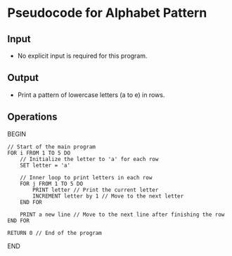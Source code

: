 # Pseudocode for Alphabet Pattern

## Input
- No explicit input is required for this program.

## Output
- Print a pattern of lowercase letters (a to e) in rows.

## Operations
BEGIN

    // Start of the main program
    FOR i FROM 1 TO 5 DO
        // Initialize the letter to 'a' for each row
        SET letter = 'a'
        
        // Inner loop to print letters in each row
        FOR j FROM 1 TO 5 DO
            PRINT letter // Print the current letter
            INCREMENT letter by 1 // Move to the next letter
        END FOR
        
        PRINT a new line // Move to the next line after finishing the row
    END FOR

    RETURN 0 // End of the program

END
